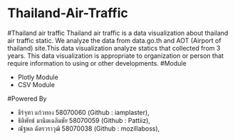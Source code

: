 # Thailand-Air-Traffic
#Thailand air traffic
Thailand air traffic is a data visualization about thailand air traffic static. We analyze the data from data.go.th and AOT (Airport of thailand) site.This data visualization analyze statics that collected from 3 years. This data visualization is appropriate to organization or person that require information to using or other developments.
#Module
- Plotly Module
- CSV Module

#Powered By
- ธีร์จุฑา แก้วทอง 58070060 (Github : iamplaster),
- ธิติพัทธ์ มานิตเฉลิมชัย 58070059 (Github : Pattiiz),
- ณัฐพล ฉัตรวราวุฒิ 58070038 (Github : mozillaboss),
